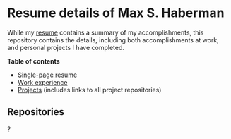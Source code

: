 # Resume details of Max S. Haberman

While my [resume](/docs/resume.md) contains a summary of my accomplishments, this repository contains the details, including both accomplishments at work, and personal projects I have completed.

**Table of contents**
 * [Single-page resume](/docs/resume.md)
 * [Work experience](/docs/work-experience.md)
 * [Projects](/docs/projects.md) (includes links to all project repositories)

## Repositories

?